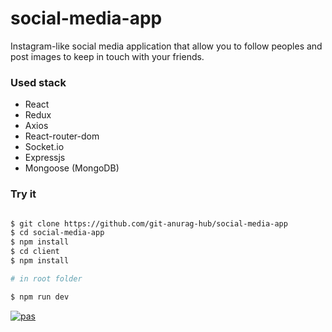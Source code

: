 # social-media-app

Instagram-like social media application that allow you to follow peoples and post images to keep in touch with your friends.

### Used stack 

- React
- Redux
- Axios
- React-router-dom
- Socket.io
- Expressjs
- Mongoose (MongoDB)

### Try it

```sh

$ git clone https://github.com/git-anurag-hub/social-media-app
$ cd social-media-app
$ npm install
$ cd client
$ npm install

# in root folder 

$ npm run dev

```
[![pas](https://img.shields.io/static/v1?&message=ProgressiveApp.Store&color=74b9ff&style=flat&label=Follow%20Social%20Apes%20at)](https://progressiveapp.store/pwa/Social-Apes)
